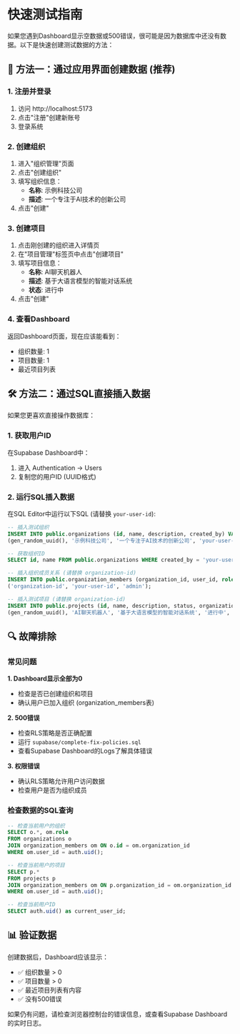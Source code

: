 # 快速测试指南

如果您遇到Dashboard显示空数据或500错误，很可能是因为数据库中还没有数据。以下是快速创建测试数据的方法：

## 🚀 方法一：通过应用界面创建数据 (推荐)

### 1. 注册并登录
1. 访问 http://localhost:5173
2. 点击"注册"创建新账号
3. 登录系统

### 2. 创建组织
1. 进入"组织管理"页面
2. 点击"创建组织"
3. 填写组织信息：
   - **名称**: 示例科技公司
   - **描述**: 一个专注于AI技术的创新公司
4. 点击"创建"

### 3. 创建项目
1. 点击刚创建的组织进入详情页
2. 在"项目管理"标签页中点击"创建项目"
3. 填写项目信息：
   - **名称**: AI聊天机器人
   - **描述**: 基于大语言模型的智能对话系统
   - **状态**: 进行中
4. 点击"创建"

### 4. 查看Dashboard
返回Dashboard页面，现在应该能看到：
- 组织数量: 1
- 项目数量: 1
- 最近项目列表

## 🛠️ 方法二：通过SQL直接插入数据

如果您更喜欢直接操作数据库：

### 1. 获取用户ID
在Supabase Dashboard中：
1. 进入 Authentication → Users
2. 复制您的用户ID (UUID格式)

### 2. 运行SQL插入数据
在SQL Editor中运行以下SQL (请替换 `your-user-id`):

```sql
-- 插入测试组织
INSERT INTO public.organizations (id, name, description, created_by) VALUES
(gen_random_uuid(), '示例科技公司', '一个专注于AI技术的创新公司', 'your-user-id');

-- 获取组织ID
SELECT id, name FROM public.organizations WHERE created_by = 'your-user-id';

-- 插入组织成员关系 (请替换 organization-id)
INSERT INTO public.organization_members (organization_id, user_id, role) VALUES
('organization-id', 'your-user-id', 'admin');

-- 插入测试项目 (请替换 organization-id)
INSERT INTO public.projects (id, name, description, status, organization_id, created_by) VALUES
(gen_random_uuid(), 'AI聊天机器人', '基于大语言模型的智能对话系统', '进行中', 'organization-id', 'your-user-id');
```

## 🔍 故障排除

### 常见问题

**1. Dashboard显示全部为0**
- 检查是否已创建组织和项目
- 确认用户已加入组织 (organization_members表)

**2. 500错误**
- 检查RLS策略是否正确配置
- 运行 `supabase/complete-fix-policies.sql`
- 查看Supabase Dashboard的Logs了解具体错误

**3. 权限错误**
- 确认RLS策略允许用户访问数据
- 检查用户是否为组织成员

### 检查数据的SQL查询

```sql
-- 检查当前用户的组织
SELECT o.*, om.role 
FROM organizations o 
JOIN organization_members om ON o.id = om.organization_id 
WHERE om.user_id = auth.uid();

-- 检查当前用户的项目
SELECT p.* 
FROM projects p 
JOIN organization_members om ON p.organization_id = om.organization_id 
WHERE om.user_id = auth.uid();

-- 检查当前用户ID
SELECT auth.uid() as current_user_id;
```

## 📊 验证数据

创建数据后，Dashboard应该显示：
- ✅ 组织数量 > 0
- ✅ 项目数量 > 0  
- ✅ 最近项目列表有内容
- ✅ 没有500错误

如果仍有问题，请检查浏览器控制台的错误信息，或查看Supabase Dashboard的实时日志。